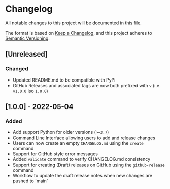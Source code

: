 # Changelog
All notable changes to this project will be documented in this file.

The format is based on [Keep a Changelog](https://keepachangelog.com/en/1.1.0/),
and this project adheres to [Semantic Versioning](https://semver.org/spec/v2.0.0.html).

## [Unreleased]
### Changed
- Updated README.md to be compatible with PyPi
- GitHub Releases and associated tags are now both prefixed with `v` (i.e. `v1.0.0` iso `1.0.0`)

## [1.0.0] - 2022-05-04
### Added
- Add support Python for older versions (`>=3.7`)
- Command Line Interface allowing users to add and release changes
- Users can now create an empty `CHANGELOG.md` using the `create` command
- Support for GitHub style error messages
- Added `validate` command to verify CHANGELOG.md consistency
- Support for creating (Draft) releases on GitHub using the `github-release` command
- Workflow to update the draft release notes when new changes are pushed to \`main\`
